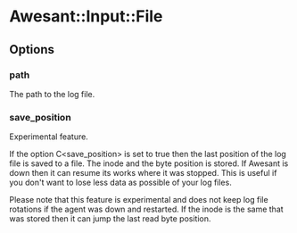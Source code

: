 # Awesant::Input::File

## Options

### path

The path to the log file.

### save_position

Experimental feature.

If the option C<save_position> is set to true then the last position
of the log file is saved to a file. The inode and the byte position
is stored. If Awesant is down then it can resume its works where it
was stopped. This is useful if you don't want to lose less data as
possible of your log files.

Please note that this feature is experimental and does not keep log file
rotations if the agent was down and restarted. If the inode is the same
that was stored then it can jump the last read byte position.

